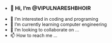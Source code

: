 - <h3>👋 Hi, I’m @VIPULNARESHBHOIR</h3>
- 👀 I’m interested in coding and programing
- 🌱 I’m currently learning computer engineering
- 💞️ I’m looking to collaborate on ...
- 📫 How to reach me ...

<!---
VIPULNARESHBHOIR/VIPULNARESHBHOIR is a ✨ special ✨ repository because its `README.md` (this file) appears on your GitHub profile.
You can click the Preview link to take a look at your changes.
--->
